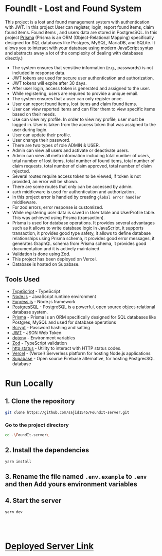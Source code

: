 # FoundIt - Lost and Found System

This project is a lost and found management system with authentication with JWT. In this project User can register, login, report found items, claim found items.
Found items , and users data are stored in PostgresSQL. In this project [Prisma](https://www.prisma.io/) (Prisma is an ORM (Object-Relational Mapping) specifically designed for SQL databases like Postgres, MySQL, MariaDB, and SQLite. It allows you to interact with your database using modern JavaScript syntax and abstracts away a lot of the complexity of dealing with databases directly.)

- The system ensures that sensitive information (e.g., passwords) is not included in response data.
- JWT tokens are used for secure user authentication and authorization.
- JWT tokens will expire after 30 days.
- After user login, access token is generated and assigned to the user.
- While registering, users are required to provide a unique email.
- The system ensures that a user can only register once.
- User can report found items, lost items and claim found items.
- User can view reported items and can filter them to view specific items based on their needs.
- Use can view my profile. In order to view my profile, user must be logged in. User is taken from the access token that was assigned to the user during login.
- User can update their profile.
- User change their password.
- There are two types of role ADMIN & USER.
- Admin can view all users and activate or deactivate users.
- Admin can view all meta information including total number of users, total number of lost items, total number of found items, total number of claim requests, total number of claim approved, total number of claim rejected.
- Several routes require access token to be viewed, if token is not provided, an error will be shown.
- There are some routes that only can be accessed by admin.
- `auth` middleware is used for authentication and authorization .
- In this project error is handled by creating `global error handler` middleware.
- For zod errors, error response is customized.
- While registering user data is saved in User table and UserProfile table. This was achieved using Prisma (transaction).
- Prisma is used for database operations. It provides several advantages such as it allows to write database logic in JavaScript, it supports transaction, it provides good type safety, it allows to define database relationships using Prisma schema, it provides good error messages, it generates GraphQL schema from Prisma schema, it provides good documentation and it is actively maintained.
- Validation is done using Zod.
- This project has been deployed on Vercel.
- Database is hosted on Supabase.

## Tools Used

- [TypeScript](https://www.typescriptlang.org/) - TypeScript
- [Node.js](https://nodejs.org/en/) - JavaScript runtime environment
- [Express.js](https://expressjs.com/) - Node.js framework
- [PostgresSQL](https://www.postgresql.org/) - PostgreSQL is a powerful, open source object-relational database system.
- [Prisma](https://www.prisma.io/) - Prisma is an ORM specifically designed for SQL databases like Postgres, MySQL and used for database operations
- [Bcrypt](https://www.npmjs.com/package/bcrypt) - Password hashing and salting
- [JWT](https://jwt.io/) - JSON Web Token
- [dotenv](https://www.npmjs.com/package/dotenv) - Environment variables
- [Zod](https://zod.dev/) - TypeScript validation
- [http status](https://www.npmjs.com/package/http-status) - Utility to interact with HTTP status codes.
- [Vercel](https://vercel.com/) - (Vercel) Serverless platform for hosting Node.js applications
- [Supabase](https://supabase.com/) - Open source Firebase alternative, for hosting PostgresSQL database

# Run Locally

## 1. Clone the repository

```bash
git clone https://github.com/sajid1545/FoundIt-server.git
```

### Go to the project directory

```bash
cd .\FoundIt-server\
```

## 2. Install the dependencies

```bash
yarn install
```

## 3. Rename the file named `.env.example` to `.env` and then Add yours environment variables

## 4. Start the server

```bash
yarn dev
```

<br>
<br>

# [Deployed Server Link](https://assignment-9-server-delta.vercel.app/)

